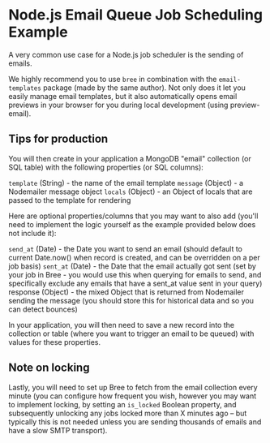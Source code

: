 # Node.js Email Queue Job Scheduling Example

A very common use case for a Node.js job scheduler is the sending of emails.

We highly recommend you to use `bree` in combination with the `email-templates` package (made by the same author). Not only does it let you easily manage email templates, but it also automatically opens email previews in your browser for you during local development (using preview-email).

## Tips for production

You will then create in your application a MongoDB "email" collection (or SQL table) with the following properties (or SQL columns):

`template` (String) - the name of the email template
`message` (Object) - a Nodemailer message object
`locals` (Object) - an Object of locals that are passed to the template for rendering

Here are optional properties/columns that you may want to also add (you'll need to implement the logic yourself as the example provided below does not include it):

`send_at` (Date) - the Date you want to send an email (should default to current Date.now() when record is created, and can be overridden on a per job basis)
`sent_at` (Date) - the Date that the email actually got sent (set by your job in Bree - you would use this when querying for emails to send, and specifically exclude any emails that have a sent_at value sent in your query)
response (Object) - the mixed Object that is returned from Nodemailer sending the message (you should store this for historical data and so you can detect bounces)

In your application, you will then need to save a new record into the collection or table (where you want to trigger an email to be queued) with values for these properties.

## Note on locking

Lastly, you will need to set up Bree to fetch from the email collection every minute (you can configure how frequent you wish, however you may want to implement locking, by setting an `is_locked` Boolean property, and subsequently unlocking any jobs locked more than X minutes ago – but typically this is not needed unless you are sending thousands of emails and have a slow SMTP transport).
